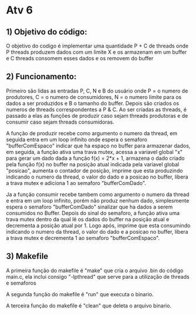 # Atv 6
## 1) Objetivo do código:

O objetivo do codigo é implementar uma quantidade P + C de threads onde P threads produzem dados com um limite X e os armazenam em um buffer e C threads consomem esses dados e os removem do buffer

## 2) Funcionamento:

Primeiro são lidas as entradas P, C, N e B do usuário onde P = o numero de produtores, C = o numero de consumidores, N =  o numero limite para os dados a ser produzidos e B o tamanho do buffer. Depois são criados os numeros de threads correspondentes a P & C. Ao ser criadas as threads, é passado a elas as funções de produzir caso sejam threads produtoras e de consumir caso sejam threads consumidoras. 

A função de produzir recebe como argumento o numero da thread, em seguida entra em um loop infinito onde espera o semaforo "bufferComEspaco" indicar que ha espaço no buffer para armazenar dados, em seguida, a função ativa uma trava mutex, acessa a variavel global "x" para gerar um dado dada a função f(x) = 2*x + 1, armazena o dado criado pela função f(x) no buffer na posição atual indicada pela variavel global "posicao", aumenta o contador de posição, imprime que esta produzindo indicando o numero da thread, o valor do dado e a posicao no buffer, libera a trava mutex e adiciona 1 ao semaforo "bufferComDado". 

Ja  a função consumir recebe tambem como argumento o numero da thread e entra em um loop infinito, porém não produz nenhum dado, simplesmente espera o semaforo "bufferComDado" sinalizar que ha dados a serem consumidos no Buffer. Depois do sinal do semaforo, a função ativa uma trava mutex dentro da qual lê os dados do buffer na posição atual e decrementa a posição atual por 1. Logo após, imprime que esta consumindo indicando o numero da thread, o valor do dado e a posicao no buffer, libera a trava mutex e decrementa 1 ao semaforo "bufferComEspaco". 


## 3) Makefile

A primeira função do makefile é "make" que cria o arquivo .bin do código main.c, ela inclui consigo "-lpthread" que serve para a utilização de threads e semaforos

A segunda função do makefile é "run" que executa o binario.

A terceira função do makefile é "clean" que deleta o arquivo binario.
